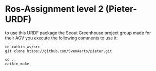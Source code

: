 # Ros-Assignment level 2 (Pieter-URDF)

to use this URDF package the Scout Greenhouse project group made for their AGV you execute the following comments to use it:

```
cd catkin_ws/src
git clone https://github.com/SvenAarts/pieter.git

cd ..
catkin_make
``` 
